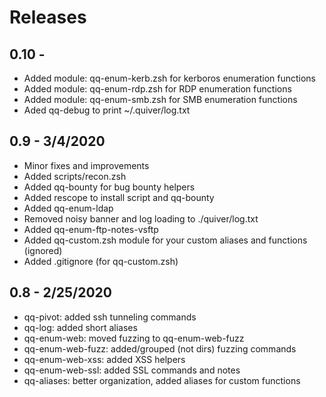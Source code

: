 # Releases

## 0.10 - 

* Added module: qq-enum-kerb.zsh for kerboros enumeration functions
* Added module: qq-enum-rdp.zsh for RDP enumeration functions
* Added module: qq-enum-smb.zsh for SMB enumeration functions
* Aded qq-debug to print ~/.quiver/log.txt 

## 0.9 - 3/4/2020

* Minor fixes and improvements
* Added scripts/recon.zsh
* Added qq-bounty for bug bounty helpers
* Added rescope to install script and qq-bounty
* Added qq-enum-ldap
* Removed noisy banner and log loading to ./quiver/log.txt
* Added qq-enum-ftp-notes-vsftp
* Added qq-custom.zsh module for your custom aliases and functions (ignored)
* Added .gitignore (for qq-custom.zsh)

## 0.8 - 2/25/2020

* qq-pivot: added ssh tunneling commands
* qq-log: added short aliases
* qq-enum-web: moved fuzzing to qq-enum-web-fuzz
* qq-enum-web-fuzz: added/grouped (not dirs) fuzzing commands
* qq-enum-web-xss: added XSS helpers
* qq-enum-web-ssl: added SSL commands and notes
* qq-aliases: better organization, added aliases for custom functions



